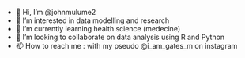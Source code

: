 - 👋 Hi, I’m @johnmulume2
- 👀 I’m interested in data modelling and research
- 🌱 I’m currently learning health science (medecine)
- 💞️ I’m looking to collaborate on data analysis using R and Python
- 📫 How to reach me : with my pseudo @i_am_gates_m on instagram

<!---
johnmulume2/johnmulume2 is a ✨ special ✨ repository because its `README.md` (this file) appears on your GitHub profile.
You can click the Preview link to take a look at your changes.
--->
